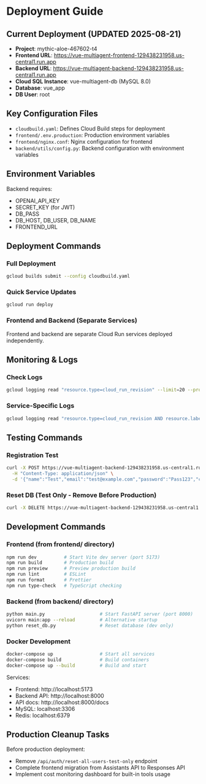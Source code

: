 # Deployment Guide

## Current Deployment (UPDATED 2025-08-21)

- **Project**: mythic-aloe-467602-t4
- **Frontend URL**: https://vue-multiagent-frontend-129438231958.us-central1.run.app
- **Backend URL**: https://vue-multiagent-backend-129438231958.us-central1.run.app
- **Cloud SQL Instance**: vue-multiagent-db (MySQL 8.0)
- **Database**: vue_app
- **DB User**: root

## Key Configuration Files
- `cloudbuild.yaml`: Defines Cloud Build steps for deployment
- `frontend/.env.production`: Production environment variables
- `frontend/nginx.conf`: Nginx configuration for frontend
- `backend/utils/config.py`: Backend configuration with environment variables

## Environment Variables

Backend requires:
- OPENAI_API_KEY
- SECRET_KEY (for JWT)
- DB_PASS
- DB_HOST, DB_USER, DB_NAME
- FRONTEND_URL

## Deployment Commands

### Full Deployment
```bash
gcloud builds submit --config cloudbuild.yaml
```

### Quick Service Updates
```bash
gcloud run deploy
```

### Frontend and Backend (Separate Services)
Frontend and backend are separate Cloud Run services deployed independently.

## Monitoring & Logs

### Check Logs
```bash
gcloud logging read "resource.type=cloud_run_revision" --limit=20 --project=mythic-aloe-467602-t4
```

### Service-Specific Logs
```bash
gcloud logging read "resource.type=cloud_run_revision AND resource.labels.service_name=vue-multiagent-backend" --limit=20 --project=mythic-aloe-467602-t4
```

## Testing Commands

### Registration Test
```bash
curl -X POST https://vue-multiagent-backend-129438231958.us-central1.run.app/api/auth/register \
  -H "Content-Type: application/json" \
  -d '{"name":"Test","email":"test@example.com","password":"Pass123","confirmPassword":"Pass123"}'
```

### Reset DB (Test Only - Remove Before Production)
```bash
curl -X DELETE https://vue-multiagent-backend-129438231958.us-central1.run.app/api/auth/reset-all-users-test-only
```

## Development Commands

### Frontend (from frontend/ directory)
```bash
npm run dev          # Start Vite dev server (port 5173)
npm run build        # Production build
npm run preview      # Preview production build
npm run lint         # ESLint
npm run format       # Prettier
npm run type-check   # TypeScript checking
```

### Backend (from backend/ directory)
```bash
python main.py                    # Start FastAPI server (port 8000)
uvicorn main:app --reload         # Alternative startup
python reset_db.py                # Reset database (dev only)
```

### Docker Development
```bash
docker-compose up                 # Start all services
docker-compose build              # Build containers
docker-compose up --build         # Build and start
```

Services:
- Frontend: http://localhost:5173
- Backend API: http://localhost:8000
- API docs: http://localhost:8000/docs
- MySQL: localhost:3306
- Redis: localhost:6379

## Production Cleanup Tasks

Before production deployment:
- Remove `/api/auth/reset-all-users-test-only` endpoint
- Complete frontend migration from Assistants API to Responses API
- Implement cost monitoring dashboard for built-in tools usage
